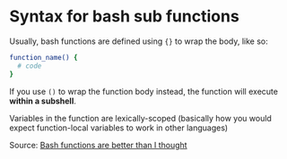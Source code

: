 # Syntax for bash sub functions

Usually, bash functions are defined using `{}` to wrap the body, like so:
```bash
function_name() {
  # code
}
```

If you use `()` to wrap the function body instead, the function will execute __within a subshell__.

Variables in the function are lexically-scoped (basically how you would expect function-local variables to work in other languages)

Source: [Bash functions are better than I thought](https://cuddly-octo-palm-tree.com/posts/2021-10-31-better-bash-functions/?utm_source=Pointer&utm_campaign=4580adccb4-ISSUE_265&utm_medium=email&utm_term=0_6ba2b83261-4580adccb4-608318342)
